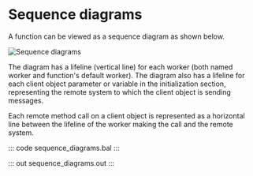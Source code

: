 # Sequence diagrams

A function can be viewed as a sequence diagram as shown below.

![Sequence diagrams](/learn/by-example/images/sequence-diagram.png "Sequence Diagram")

The diagram has a lifeline (vertical line) for each worker (both named  worker and function's default worker). The diagram also has a lifeline for each client object parameter or variable in the initialization section, representing the remote system to which the client object is sending messages.

Each remote method call on a client object is represented as a horizontal line between the lifeline of the worker making the call and the remote system.

::: code sequence_diagrams.bal :::

::: out sequence_diagrams.out :::